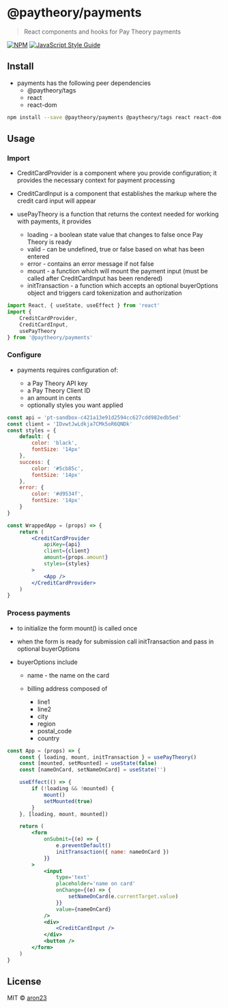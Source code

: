 # @paytheory/payments

> React components and hooks for Pay Theory payments

[![NPM](https://img.shields.io/npm/v/@paytheory/payments.svg)](https://www.npmjs.com/package/@paytheory/payments) [![JavaScript Style Guide](https://img.shields.io/badge/code_style-standard-brightgreen.svg)](https://standardjs.com)

## Install

-   payments has the following peer dependencies
    -   @paytheory/tags
    -   react
    -   react-dom

```bash
npm install --save @paytheory/payments @paytheory/tags react react-dom
```

## Usage

### Import

-   CreditCardProvider is a component where you provide configuration; it provides the necessary context for payment processing
-   CreditCardInput is a component that establishes the markup where the credit card input will appear
-   usePayTheory is a function that returns the context needed for working with payments, it provides

    -   loading - a boolean state value that changes to false once Pay Theory is ready
    -   valid - can be undefined, true or false based on what has been entered
    -   error - contains an error message if not false
    -   mount - a function which will mount the payment input (must be called after CreditCardInput has been rendered)
    -   initTransaction - a function which accepts an optional buyerOptions object and triggers card tokenization and authorization

```jsx
import React, { useState, useEffect } from 'react'
import {
    CreditCardProvider,
    CreditCardInput,
    usePayTheory
} from '@paytheory/payments'
```

### Configure

-   payments requires configuration of:

    -   a Pay Theory API key
    -   a Pay Theory Client ID
    -   an amount in cents
    -   optionally styles you want applied

```jsx
const api = 'pt-sandbox-c421a13e91d2594cc627cdd982edb5ed'
const client = 'IDvwtJwLdkja7CMk5oR6QNDk'
const styles = {
    default: {
        color: 'black',
        fontSize: '14px'
    },
    success: {
        color: '#5cb85c',
        fontSize: '14px'
    },
    error: {
        color: '#d9534f',
        fontSize: '14px'
    }
}

const WrappedApp = (props) => {
    return (
        <CreditCardProvider
            apiKey={api}
            client={client}
            amount={props.amount}
            styles={styles}
        >
            <App />
        </CreditCardProvider>
    )
}
```

### Process payments

-   to initialize the form mount() is called once
-   when the form is ready for submission call initTransaction and pass in optional buyerOptions
-   buyerOptions include

    -   name - the name on the card
    -   billing address composed of

        -   line1
        -   line2
        -   city
        -   region
        -   postal_code
        -   country

```jsx
const App = (props) => {
    const { loading, mount, initTransaction } = usePayTheory()
    const [mounted, setMounted] = useState(false)
    const [nameOnCard, setNameOnCard] = useState('')

    useEffect(() => {
        if (!loading && !mounted) {
            mount()
            setMounted(true)
        }
    }, [loading, mount, mounted])

    return (
        <form
            onSubmit={(e) => {
                e.preventDefault()
                initTransaction({ name: nameOnCard })
            }}
        >
            <input
                type='text'
                placeholder='name on card'
                onChange={(e) => {
                    setNameOnCard(e.currentTarget.value)
                }}
                value={nameOnCard}
            />
            <div>
                <CreditCardInput />
            </div>
            <button />
        </form>
    )
}
```

## License

MIT © [aron23](https://github.com/aron23)
